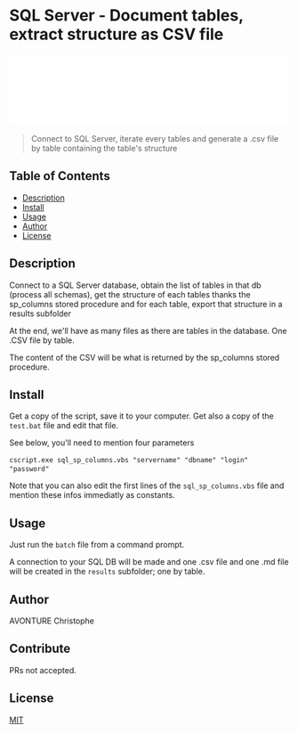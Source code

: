 # SQL Server - Document tables, extract structure as CSV file

![Banner](./banner.svg)

> Connect to SQL Server, iterate every tables and generate a .csv file by table containing the table's structure

## Table of Contents

- [Description](#description)
- [Install](#install)
- [Usage](#usage)
- [Author](#author)
- [License](#license)

## Description

Connect to a SQL Server database, obtain the list of
tables in that db (process all schemas), get the structure
of each tables thanks the sp_columns stored procedure and
for each table, export that structure in a results subfolder

At the end, we'll have as many files as there are tables in
the database. One .CSV file by table.

The content of the CSV will be what is returned by the sp_columns
stored procedure.

## Install

Get a copy of the script, save it to your computer.
Get also a copy of the `test.bat` file and edit that file.

See below, you'll need to mention four parameters

```
cscript.exe sql_sp_columns.vbs "servername" "dbname" "login" "password"
```

Note that you can also edit the first lines of the `sql_sp_columns.vbs` file and mention these infos immediatly as constants.

## Usage

Just run the `batch` file from a command prompt.

A connection to your SQL DB will be made and one .csv file and one .md file will be created in the `results` subfolder; one by table.

## Author

AVONTURE Christophe

## Contribute

PRs not accepted.

## License

[MIT](LICENSE)

